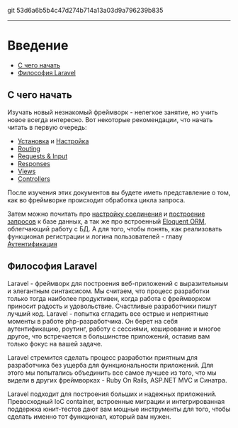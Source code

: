 git 53d6a6b5b4c47d274b714a13a03d9a796239b835

---

# Введение

- [C чего начать](#where-to-start)
- [Философия Laravel](#laravel-philosophy)

<a name="where-to-start"></a>
## С чего начать

Изучать новый незнакомый фреймворк - нелегкое занятие, но учить новое всегда интересно. Вот некоторые рекомендации, что начать читать в первую очередь:

- [Установка](/docs/installation) и [Настройка](/docs/configuration)
- [Routing](/docs/routing)
- [Requests & Input](/docs/requests)
- [Responses](/docs/responses)
- [Views](/docs/views)
- [Controllers](/docs/controllers)

После изучения этих документов вы будете иметь представление о том, как во фреймворке происходит обработка цикла запроса.

Затем можно почитать про [настройку соединения](/docs/database) и [построение запросов](/docs/queries) к базе данных, а так же про встроенный [Eloquent ORM](/docs/eloquent), облегчающий работу с БД. А для того, чтобы понять, как реализовать функционал регистрации и логина пользователей - главу [Аутентификация](/docs/authentication)

<a name="laravel-philosophy"></a>
## Философия Laravel

Laravel - фреймворк для построения веб-приложений с выразительным и элегантным синтаксисом. Мы считаем, что процесс разработки только тогда наиболее продуктивен, когда работа с фреймворком приносит радость и удовольствие. Счастливые разработчики пишут лучший код. Laravel - попытка сгладить все острые и неприятные моменты в работе php-разработчика. Он берет на себя аутентификацию, роутинг, работу с сессиями, кеширование и многое другое, что встречается в большинстве приложений, оставив вам только фокус на вашей задаче.

Laravel стремится сделать процесс разработки приятным для разработчика без ущерба для функциональности приложений. Для этого мы попытались объединить все самое лучшее из того, что мы видели в других фреймворках - Ruby On Rails, ASP.NET MVC и Синатра.

Laravel подходит для построения больших и надежных приложений. Превосходный IoC container, встроенные миграции и интегрированная поддержка юнит-тестов дают вам мощные инструменты для того, чтобы сделать именно тот функционал, который вам нужен.
